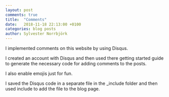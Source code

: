 ```yaml
---
layout: post
comments: true
title:  "Comments"
date:   2018-11-18 22:13:00 +0100
categories: blog posts
author: Sylvester Norrbjörk
---
```

I implemented comments on this website by using Disqus.

I created an account with Disqus and then used there getting started guide to generate the necessary code for adding comments to the posts.

I also enable emojis just for fun.

I saved the Disqus code in a separate file in the _include folder and then used include to add the file to the blog page.

